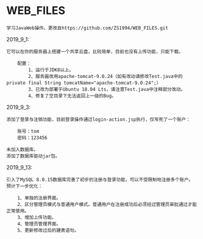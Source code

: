 ﻿# WEB_FILES
	学习JavaWeb操作。更改自https://github.com/ZS1994/WEB_FILES.git

2019_9_1:  

	它可以在你的服务器上搭建一个共享云盘，比较简单，目前也没有上传功能，只能下载。

		配置：
			1、运行于JDK8以上。
			2、服务器改用apache-tomcat-9.0.24（如有改动请修改Test.java中的private final String tomcatName="apache-tomcat-9.0.24";）
			3、已改为部署于Ubuntu 18.04 Lts，请注意Test.java中注释部分改动。
			4、修复了空目录下无法返回上一级的Bug。

2019_9_3:  

	添加了登录与注销功能，目前登录操作通过login-action.jsp执行，仅写死了一个账户：  
	
		账号：tom  
		密码：123456  
		
	未加入数据库。  
	添加了数据库驱动jar包。  

2019_9_13:  

	引入了MySQL 8.0.15数据库完善了初步的注册与登录功能，可以不受限制地注册多个账户。  
	预计下一步优化：  
	
		1、单独的注册界面。  
		2、区分管理员模式与普通用户模式。普通用户在注册成功后必须经过管理员审批通过才能正常使用。  
		3、增加上传功能。  
		4、管理员管理界面。  
		5、更新修改过后的建表语句。  
